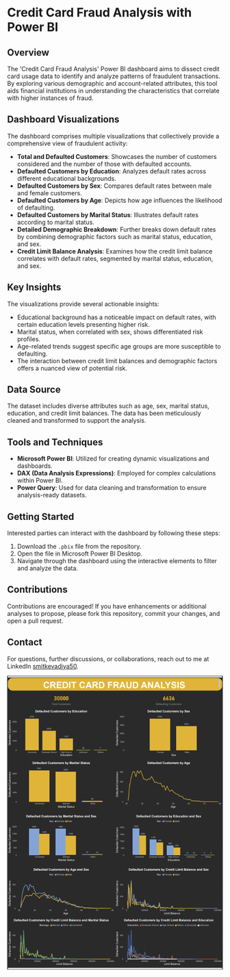 # Credit Card Fraud Analysis with Power BI

## Overview

The 'Credit Card Fraud Analysis' Power BI dashboard aims to dissect credit card usage data to identify and analyze patterns of fraudulent transactions. By exploring various demographic and account-related attributes, this tool aids financial institutions in understanding the characteristics that correlate with higher instances of fraud.

## Dashboard Visualizations

The dashboard comprises multiple visualizations that collectively provide a comprehensive view of fraudulent activity:

- **Total and Defaulted Customers**: Showcases the number of customers considered and the number of those with defaulted accounts.
- **Defaulted Customers by Education**: Analyzes default rates across different educational backgrounds.
- **Defaulted Customers by Sex**: Compares default rates between male and female customers.
- **Defaulted Customers by Age**: Depicts how age influences the likelihood of defaulting.
- **Defaulted Customers by Marital Status**: Illustrates default rates according to marital status.
- **Detailed Demographic Breakdown**: Further breaks down default rates by combining demographic factors such as marital status, education, and sex.
- **Credit Limit Balance Analysis**: Examines how the credit limit balance correlates with default rates, segmented by marital status, education, and sex.

## Key Insights

The visualizations provide several actionable insights:
- Educational background has a noticeable impact on default rates, with certain education levels presenting higher risk.
- Marital status, when correlated with sex, shows differentiated risk profiles.
- Age-related trends suggest specific age groups are more susceptible to defaulting.
- The interaction between credit limit balances and demographic factors offers a nuanced view of potential risk.

## Data Source

The dataset includes diverse attributes such as age, sex, marital status, education, and credit limit balances. The data has been meticulously cleaned and transformed to support the analysis.

## Tools and Techniques

- **Microsoft Power BI**: Utilized for creating dynamic visualizations and dashboards.
- **DAX (Data Analysis Expressions)**: Employed for complex calculations within Power BI.
- **Power Query**: Used for data cleaning and transformation to ensure analysis-ready datasets.

## Getting Started

Interested parties can interact with the dashboard by following these steps:
1. Download the `.pbix` file from the repository.
2. Open the file in Microsoft Power BI Desktop.
3. Navigate through the dashboard using the interactive elements to filter and analyze the data.

## Contributions

Contributions are encouraged! If you have enhancements or additional analyses to propose, please fork this repository, commit your changes, and open a pull request.

## Contact

For questions, further discussions, or collaborations, reach out to me at LinkedIn [smitkevadiya50](https://www.linkedin.com/in/smitkevadiya50).



![Alt Text](https://github.com/smitkevadiya50/Credit-card-Fraud-Analysis-Using-PowerBI/blob/main/Credit%20card%20Fraud%20Analysis.png)
